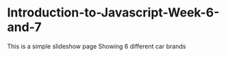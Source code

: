 # Introduction-to-Javascript-Week-6-and-7
This is a simple slideshow page
Showing 6 different car brands
